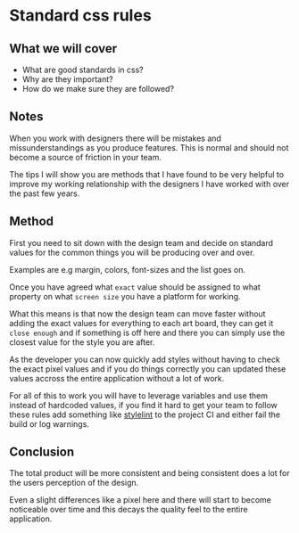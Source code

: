 # Standard css rules

## What we will cover

* What are good standards in css?
* Why are they important?
* How do we make sure they are followed?

## Notes

When you work with designers there will be mistakes and missunderstandings
as you produce features.
This is normal and should not become a source of friction in your team.

The tips I will show you are methods that I have found to be very helpful
to improve my working relationship with the designers I have worked with
over the past few years.

## Method

First you need to sit down with the design team and decide on standard
values for the common things you will be producing over and over.

Examples are e.g margin, colors, font-sizes and the list goes on.

Once you have agreed what `exact` value should be assigned to what property
on what `screen size` you have a platform for working.

What this means is that now the design team can move faster without adding
the exact values for everything to each art board, they can get it `close enough`
and if something is off here and there you can simply use the closest value
for the style you are after.

As the developer you can now quickly add styles without having to check the exact
pixel values and if you do things correctly you can updated these values
accross the entire application without a lot of work.

For all of this to work you will have to leverage variables and use
them instead of hardcoded values, if you find it hard to get your
team to follow these rules add something like [stylelint]("https://github.com/stylelint/stylelint") to the project
CI and either fail the build or log warnings.

## Conclusion

The total product will be more consistent and being consistent does
a lot for the users perception of the design.

Even a slight differences like a pixel here and there will
start to become noticeable over time and this decays the quality
feel to the entire application.
